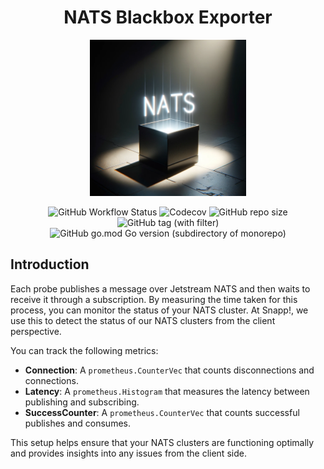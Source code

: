 <h1 align="center"> NATS Blackbox Exporter </h1>

<p align="center">
    <img src="./.github/assets/image.png" height="250px">
</p>

<p align="center">
    <img alt="GitHub Workflow Status" src="https://img.shields.io/github/actions/workflow/status/snapp-incubator/nats-blackbox-exporter/ci.yaml?logo=github&style=for-the-badge">
    <img alt="Codecov" src="https://img.shields.io/codecov/c/github/snapp-incubator/nats-blackbox-exporter?logo=codecov&style=for-the-badge">
    <img alt="GitHub repo size" src="https://img.shields.io/github/repo-size/snapp-incubator/nats-blackbox-exporter?logo=github&style=for-the-badge">
    <img alt="GitHub tag (with filter)" src="https://img.shields.io/github/v/tag/snapp-incubator/nats-blackbox-exporter?style=for-the-badge&logo=git">
    <img alt="GitHub go.mod Go version (subdirectory of monorepo)" src="https://img.shields.io/github/go-mod/go-version/snapp-incubator/nats-blackbox-exporter?style=for-the-badge&logo=go">
</p>

## Introduction

Each probe publishes a message over Jetstream NATS and then waits to receive it through a subscription. By measuring the time taken for this process, you can monitor the status of your NATS cluster. At Snapp!, we use this to detect the status of our NATS clusters from the client perspective.

You can track the following metrics:
- **Connection**: A `prometheus.CounterVec` that counts disconnections and connections.
- **Latency**: A `prometheus.Histogram` that measures the latency between publishing and subscribing.
- **SuccessCounter**: A `prometheus.CounterVec` that counts successful publishes and consumes.

This setup helps ensure that your NATS clusters are functioning optimally and provides insights into any issues from the client side.
